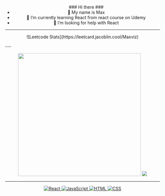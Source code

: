 <ul align="center">
  ### Hi there ###

  <li> 👋 My name is Max </li> 
  <li> 🌱 I’m currently learning React from react course on Udemy </li> 
  <li> 🤔 I’m looking for help with React </li>
</ul>

---
<p align="center">
  ![Leetcode Stats](https://leetcard.jacoblin.cool/Maxviz)
</p>
---
<p align="center">
  <img src="https://github-readme-stats.vercel.app/api?username=maxv1z&show_icons=true&theme=bear" width="400">
  <img src="https://github-readme-stats.vercel.app/api/top-langs/?username=anuraghazra&layout=compact">
</p>

---
<p align="center">
  <a href="https://uk.legacy.reactjs.org/docs/getting-started.html" target="_blank">
    <img src="https://img.shields.io/badge/react-%2320232a.svg?style=for-the-badge&logo=react&logoColor=%2361DAFB" alt="React">
  </a>
  <a href="https://www.javascript.com/" target="_blank">
    <img src="https://img.shields.io/badge/javascript-%23323330.svg?style=for-the-badge&logo=javascript&logoColor=%23F7DF1E" alt="JavaScript">
  </a>
  <a href="https://html.com/" target="_blank">
    <img src="https://img.shields.io/badge/html5-%23E34F26.svg?style=for-the-badge&logo=html5&logoColor=white" alt="HTML">
  </a>
  <a href="https://www.w3.org/Style/CSS/Overview.en.html" target="_blank">
    <img src="https://img.shields.io/badge/css3-%231572B6.svg?style=for-the-badge&logo=css3&logoColor=white" alt="CSS">
  </a>
</p>
